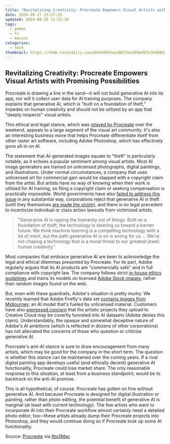 ```yaml
---
title: "Revitalizing Creativity: Procreate Empowers Visual Artists with Promising Possibilities"
date: 2024-08-27 23:27:25
updated: 2024-08-29 11:33:39
tags:
  - games
  - tv
  - movies
categories:
  - tech
thumbnail: https://thmb.techidaily.com/64de9954aaa9872e4109ed0fb3bd88e929af8b2024c5f17c9a376420ca579cf7.jpg
---
```


## Revitalizing Creativity: Procreate Empowers Visual Artists with Promising Possibilities

Procreate is drawing a line in the sand—it will not build generative AI into its app, nor will it collect user data for AI training purposes. The company explains that generative AI, which is "built on a foundation of theft," impedes on human creativity and should not be utilized by an app that "deeply respects" visual artists.

 This ethical and legal stance, which was [relayed by Procreate](https://procreate.com/ai) over the weekend, appeals to a large segment of the visual art community. It's also an interesting business move that helps Procreate differentiate itself from other raster art software, including Adobe Photoshop, which has effectively gone all-in on AI.

 The statement that AI-generated images equate to "theft" is particularly notable, as it echoes a popular sentiment among visual artists. Most AI image generators are trained on unlicensed photographs, digital paintings, and illustrations. Under normal circumstances, a company that uses unlicensed art for commercial gain would be slapped with a copyright claim from the artist. But artists have no way of knowing when their work is utilized for AI training, so filing a copyright claim or seeking compensation is practically impossible. World governments have also [failed to address this issue](https://hbr.org/2023/04/generative-ai-has-an-intellectual-property-problem) in any substantial way, corporations reject that generative AI is theft (until they themselves [are made the victim](https://www.theverge.com/2023/10/20/23925504/reddit-deny-force-log-in-see-posts-ai-companies-deals)), and there is no legal precedent to incentivize individual or class action lawsuits from victimized artists.

> "Generative AI is ripping the humanity out of things. Built on a foundation of theft, the technology is steering us toward a barren future. We think machine learning is a compelling technology with a lot of merit, but the path generative AI is on is wrong for us … We're not chasing a technology that is a moral threat to our greatest jewel: human creativity."

 Most companies that embrace generative AI are keen to acknowledge the legal and ethical dilemmas presented by Procreate. For its part, Adobe regularly argues that its AI products are "commercially safe" and in full compliance with copyright law. The company follows strict [in-house ethics guidelines](https://www.adobe.com/content/dam/cc/en/ai-ethics/pdfs/Adobe-AI-Ethics-Principles.pdf) and trains its models on licensed [Adobe Stock images](https://program-issues.techidaily.com/valheim-startup-failures-diagnosing-and-solving-the-most-common-problems-as-of-2024/), rather than random images found on the web.

 But, even with these guardrails, Adobe's situation is pretty murky. We recently learned that Adobe Firefly's data set [contains images from Midjourney](https://finance.yahoo.com/news/adobe-ethical-firefly-ai-trained-123004288.html), an AI model that's fueled by unlicensed material. Customers have also [expressed concern](https://www.theverge.com/2024/6/10/24175416/adobe-overhauls-terms-of-service-update-firefly) that the artistic projects they upload to Creative Cloud may be covertly funneled into AI datasets (Adobe denies this claim). Understandably, the opaque and somewhat deceptive nature of Adobe's AI ambitions (which is reflected in dozens of other corporations) has not alleviated the concerns of those who question or criticize generative AI.

 Procreate's anti-AI stance is sure to draw encouragement from many artists, which may be good for the company in the short term. The question is whether this stance can be maintained over the coming years. If a rival digital painting app develops useful (and ethically decent) generative AI functionality, Procreate could lose market share. The only reasonable response to this situation, at least from a business standpoint, would be to backtrack on the anti-AI promise.

 This is all hypothetical, of course. Procreate has gotten on fine without generative AI. And because Procreate is designed for digital illustration or painting, rather than photo editing, the potential benefit of generative AI is marginal (at least with current technology). The few artists who want to incorporate AI into their Procreate workflow almost certainly need a detailed photo editor, too—these artists already dump their Procreate projects into Photoshop, and they would continue doing so if Procreate took up some AI functionality.

 Source: [Procreate](https://procreate.com/ai) via [9to5Mac](https://9to5mac.com/2024/08/19/ipad-app-procreate-rejects-ai-path-of-competitors-says-your-work-belongs-to-you/)

<ins class="adsbygoogle"
     style="display:block"
     data-ad-format="autorelaxed"
     data-ad-client="ca-pub-7571918770474297"
     data-ad-slot="1223367746"></ins>



<ins class="adsbygoogle"
     style="display:block"
     data-ad-client="ca-pub-7571918770474297"
     data-ad-slot="8358498916"
     data-ad-format="auto"
     data-full-width-responsive="true"></ins>
